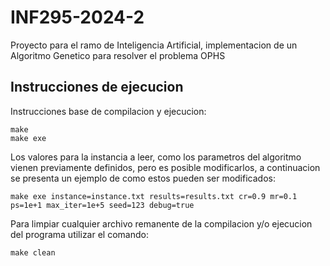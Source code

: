 # INF295-2024-2
Proyecto para el ramo de Inteligencia Artificial, implementacion de un Algoritmo Genetico para resolver el problema OPHS

## Instrucciones de ejecucion
Instrucciones base de compilacion y ejecucion:
```
make
make exe
```
Los valores para la instancia a leer, como los parametros del algoritmo vienen previamente definidos, pero es posible modificarlos, a continuacion se presenta un ejemplo de como estos pueden ser modificados:
```
make exe instance=instance.txt results=results.txt cr=0.9 mr=0.1 ps=1e+1 max_iter=1e+5 seed=123 debug=true
```
Para limpiar cualquier archivo remanente de la compilacion y/o ejecucion del programa utilizar el comando:
```
make clean
```
